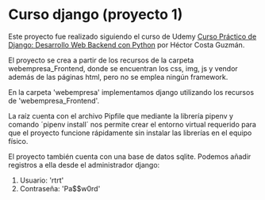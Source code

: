 # Curso django (proyecto 1)

Este proyecto fue realizado siguiendo el curso de Udemy [Curso Práctico de Django: Desarrollo Web Backend con Python](https://www.udemy.com/share/1022iG3@7MIm5vRwDD7qX2nz7iEwh47zO5B_JaoXR2m-XcCPqRjurWFDABHnCskHhPA36L9h7w==/) por Héctor Costa Guzmán.

El proyecto se crea a partir de los recursos de la carpeta webempresa_Frontend, donde se encuentran los css, img, js y vendor además de las páginas html, pero no se emplea ningún framework.

En la carpeta 'webempresa' implementamos django utilizando los recursos de 'webempresa_Frontend'.

La raíz cuenta con el archivo Pipfile que mediante la librería pipenv y comando ´pipenv install´ nos permite crear el entorno virtual requerido para que el proyecto funcione rápidamente sin instalar las librerías en el equipo físico.

El proyecto también cuenta con una base de datos sqlite. Podemos añadir registros a ella desde el administrador django:
1. Usuario: 'rtrt'
2. Contraseña: 'Pa$$w0rd'
